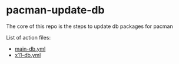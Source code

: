 # pacman-update-db
The core of this repo is the steps to update db packages for pacman

List of action files:
 - [main-db.yml](.github/workflows/main-db.yml)
 - [x11-db.yml](.github/workflows/x11-db.yml)
